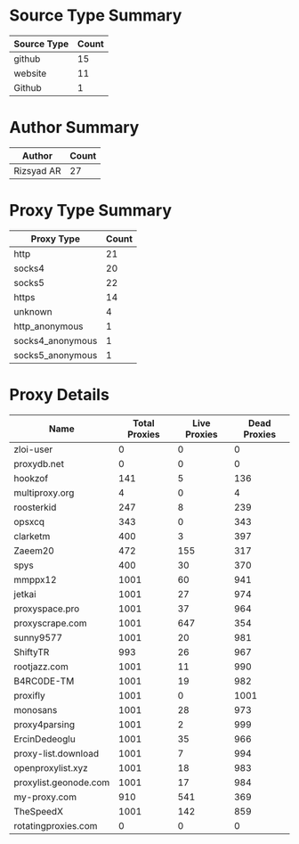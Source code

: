 # Source Type Summary

| Source Type | Count |
|-------------|-------|
| github | 15 |
| website | 11 |
| Github | 1 |


# Author Summary

| Author | Count |
|--------|-------|
| Rizsyad AR | 27 |


# Proxy Type Summary

| Proxy Type | Count |
|------------|-------|
| http | 21 |
| socks4 | 20 |
| socks5 | 22 |
| https | 14 |
| unknown | 4 |
| http_anonymous | 1 |
| socks4_anonymous | 1 |
| socks5_anonymous | 1 |


# Proxy Details

| Name | Total Proxies | Live Proxies | Dead Proxies |
|------|---------------|--------------|---------------|
| zloi-user | 0 | 0 | 0 |
| proxydb.net | 0 | 0 | 0 |
| hookzof | 141 | 5 | 136 |
| multiproxy.org | 4 | 0 | 4 |
| roosterkid | 247 | 8 | 239 |
| opsxcq | 343 | 0 | 343 |
| clarketm | 400 | 3 | 397 |
| Zaeem20 | 472 | 155 | 317 |
| spys | 400 | 30 | 370 |
| mmppx12 | 1001 | 60 | 941 |
| jetkai | 1001 | 27 | 974 |
| proxyspace.pro | 1001 | 37 | 964 |
| proxyscrape.com | 1001 | 647 | 354 |
| sunny9577 | 1001 | 20 | 981 |
| ShiftyTR | 993 | 26 | 967 |
| rootjazz.com | 1001 | 11 | 990 |
| B4RC0DE-TM | 1001 | 19 | 982 |
| proxifly | 1001 | 0 | 1001 |
| monosans | 1001 | 28 | 973 |
| proxy4parsing | 1001 | 2 | 999 |
| ErcinDedeoglu | 1001 | 35 | 966 |
| proxy-list.download | 1001 | 7 | 994 |
| openproxylist.xyz | 1001 | 18 | 983 |
| proxylist.geonode.com | 1001 | 17 | 984 |
| my-proxy.com | 910 | 541 | 369 |
| TheSpeedX | 1001 | 142 | 859 |
| rotatingproxies.com | 0 | 0 | 0 |
